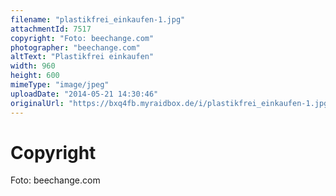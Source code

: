 ```yaml
---
filename: "plastikfrei_einkaufen-1.jpg"
attachmentId: 7517
copyright: "Foto: beechange.com"
photographer: "beechange.com"
altText: "Plastikfrei einkaufen"
width: 960
height: 600
mimeType: "image/jpeg"
uploadDate: "2014-05-21 14:30:46"
originalUrl: "https://bxq4fb.myraidbox.de/i/plastikfrei_einkaufen-1.jpg"
---
```


# Copyright

Foto: beechange.com
